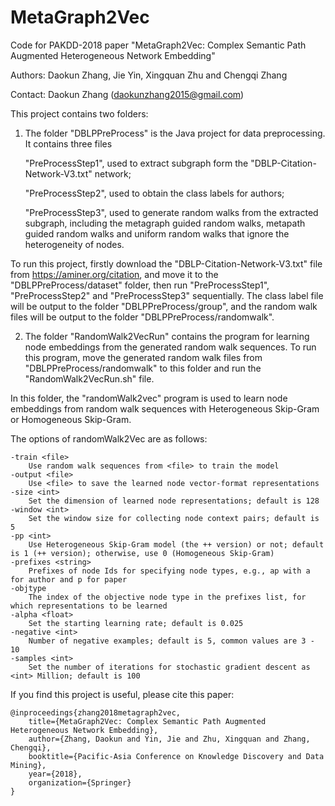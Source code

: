 # MetaGraph2Vec

Code for PAKDD-2018 paper "MetaGraph2Vec: Complex Semantic Path Augmented Heterogeneous Network Embedding"

Authors: Daokun Zhang, Jie Yin, Xingquan Zhu and Chengqi Zhang

Contact: Daokun Zhang (daokunzhang2015@gmail.com)

This project contains two folders:

1) The folder "DBLPPreProcess" is the Java project for data preprocessing. It contains three files

	"PreProcessStep1", used to extract subgraph form the "DBLP-Citation-Network-V3.txt" network;

	"PreProcessStep2", used to obtain the class labels for authors;

	"PreProcessStep3", used to generate random walks from the extracted subgraph, including the metagraph guided random walks, metapath guided random walks and uniform random walks that ignore the heterogeneity of nodes.

To run this project, firstly download the "DBLP-Citation-Network-V3.txt" file from https://aminer.org/citation, and move it to the "DBLPPreProcess/dataset" folder, then run "PreProcessStep1", "PreProcessStep2" and "PreProcessStep3" sequentially. The class label file will be output to the folder "DBLPPreProcess/group", and the random walk files will be output to the folder "DBLPPreProcess/randomwalk".

2) The folder "RandomWalk2VecRun" contains the program for learning node embeddings from the generated random walk sequences. To run this program, move the generated random walk files from "DBLPPreProcess/randomwalk" to this folder and run the "RandomWalk2VecRun.sh" file.

In this folder, the "randomWalk2vec" program is used to learn node embeddings from random walk sequences with Heterogeneous Skip-Gram or Homogeneous Skip-Gram.

The options of randomWalk2Vec are as follows:

	-train <file>
		Use random walk sequences from <file> to train the model
	-output <file>
		Use <file> to save the learned node vector-format representations
	-size <int>
		Set the dimension of learned node representations; default is 128
	-window <int>
		Set the window size for collecting node context pairs; default is 5
	-pp <int>
		Use Heterogeneous Skip-Gram model (the ++ version) or not; default is 1 (++ version); otherwise, use 0 (Homogeneous Skip-Gram)
	-prefixes <string>
		Prefixes of node Ids for specifying node types, e.g., ap with a for author and p for paper
	-objtype
		The index of the objective node type in the prefixes list, for which representations to be learned
	-alpha <float>
		Set the starting learning rate; default is 0.025
	-negative <int>
		Number of negative examples; default is 5, common values are 3 - 10
	-samples <int>
		Set the number of iterations for stochastic gradient descent as <int> Million; default is 100

If you find this project is useful, please cite this paper:

	@inproceedings{zhang2018metagraph2vec,
		title={MetaGraph2Vec: Complex Semantic Path Augmented Heterogeneous Network Embedding},
		author={Zhang, Daokun and Yin, Jie and Zhu, Xingquan and Zhang, Chengqi},
		booktitle={Pacific-Asia Conference on Knowledge Discovery and Data Mining},
		year={2018},
		organization={Springer}
	}

